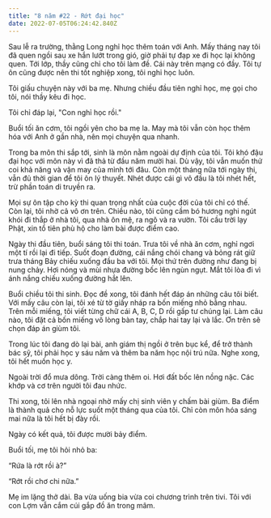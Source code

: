 ```yaml
---
title: "8 năm #22 - Rớt đại học"
date: 2022-07-05T06:24:42.840Z
---
```


Sau lễ ra trường, thằng Long nghỉ học thêm toán với Anh. Mấy tháng nay tôi đã quen ngồi sau xe hắn lướt trong gió, giờ phải tự đạp xe đi học lại không quen. Tới lớp, thầy cũng chỉ cho tôi làm đề. Cái này trên mạng có đầy. Tôi tự ôn cũng được nên thi tốt nghiệp xong, tôi nghỉ học luôn.

Tôi giấu chuyện này với ba mẹ. Nhưng chiều đầu tiên nghỉ học, mẹ gọi cho tôi, nói thầy kêu đi học.

Tôi chỉ đáp lại, "Con nghỉ học rồi."

Buổi tối ăn cơm, tôi ngồi yên cho ba mẹ la. May mà tôi vẫn còn học thêm hóa với Anh ở gần nhà, nên mọi chuyện qua nhanh.

Trong ba môn thi sắp tới, sinh là môn nằm ngoài dự định của tôi. Tôi khó đậu đại học với môn này vì đã thả từ đầu năm mười hai. Dù vậy, tôi vẫn muốn thử coi khả năng và vận may của mình tới đâu. Còn một tháng nữa tới ngày thi, vẫn đủ thời gian để tôi ôn lý thuyết. Nhét được cái gì vô đầu là tôi nhét hết, trừ phần toán di truyền ra.

Mọi sự ôn tập cho kỳ thi quan trọng nhất của cuộc đời của tôi chỉ có thế. Còn lại, tôi nhờ cả vô ơn trên. Chiều nào, tôi cũng cầm bó hương nghi ngút khói đi thắp ở nhà tôi, qua nhà ôn mệ, ra ngõ và ra vườn. Tôi cầu trời lạy Phật, xin tổ tiên phù hộ cho làm bài được điểm cao.

Ngày thi đầu tiên, buổi sáng tôi thi toán. Trưa tôi về nhà ăn cơm, nghỉ ngơi một tí rồi lại đi tiếp. Suốt đoạn đường, cái nắng chói chang và bỏng rát giữ trưa tháng Bảy chiếu xuống đầu ba với tôi. Mọi thứ trên đường như đang bị nung chảy. Hơi nóng và mùi nhựa đường bốc lên ngùn ngụt. Mắt tôi lòa đi vì ánh nắng chiếu xuống đường hắt lên.

Buổi chiều tôi thi sinh. Đọc đề xong, tôi đánh hết đáp án những câu tôi biết. Với mấy câu còn lại, tôi xé từ tờ giấy nháp ra bốn miếng nhỏ bằng nhau. Trên mỗi miếng, tôi viết từng chữ cái A, B, C, D rồi gấp tư chúng lại. Làm câu nào, tôi đặt cả bốn miếng vô lòng bàn tay, chắp hai tay lại và lắc. Ơn trên sẽ chọn đáp án giùm tôi.

Trong lúc tôi đang dò lại bài, anh giám thị ngồi ở trên bục kể, để trở thành bác sỹ, tôi phải học y sáu năm và thêm ba năm học nội trú nữa. Nghe xong, tôi hết muốn học y.

Ngoài trời đổ mưa dông. Trời càng thêm oi. Hơi đất bốc lên nồng nặc. Các khớp và cơ trên người tôi đau nhức.

Thi xong, tôi lên nhà ngoại nhờ mấy chị sinh viên y chấm bài giùm. Ba điểm là thành quả cho nỗ lực suốt một tháng qua của tôi. Chỉ còn môn hóa sáng mai nữa là tôi hết bị đày rồi.

Ngày có kết quả, tôi được mười bảy điểm.

Buổi tối, mẹ tôi hỏi nhỏ ba:

“Rứa là rớt rồi à?”

“Rớt rồi chơ chi nữa.”

Mẹ im lặng thở dài. Ba vừa uống bia vừa coi chương trình trên tivi. Tôi với con Lợm vẫn cắm cúi gắp đồ ăn trong mâm.
